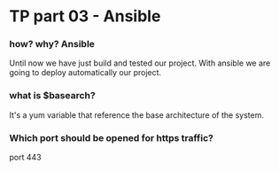 # TP part 03 - Ansible

### how? why? Ansible

Until now we have just build and tested our project.
With ansible we are going to deploy automatically our project.

### what is $basearch?

It's a yum variable that reference the base architecture of the system.

### Which port should be opened for https traffic?

port 443